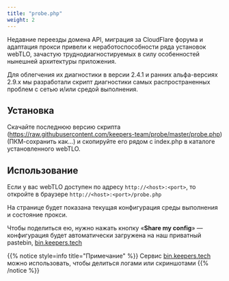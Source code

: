 ```yaml
---
title: "probe.php"
weight: 2
---
```


Недавние переезды домена API, миграция за CloudFlare форума и адаптация прокси привели к неработоспособности ряда
установок webTLO, зачастую труднодиагностируемых в силу особенностей нынешней архитектуры приложения.

Для облегчения их диагностики в версии 2.4.1 и ранних альфа-версиях 2.9.x мы разработали скрипт диагностики самых
распространенных проблем с сетью и/или средой выполнения.

## Установка

Скачайте последнюю версию скрипта (https://raw.githubusercontent.com/keepers-team/probe/master/probe.php) (ПКМ-сохранить
как…) и скопируйте его рядом с index.php в каталоге установленного webTLO.

## Использование

Если у вас webTLO доступен по адресу `http://<host>:<port>`, то откройте в браузере `http://<host>:<port>/probe.php`

На странице будет показана текущая конфигурация среды выполнения и состояние прокси.

Чтобы поделиться ею, нужно нажать кнопку «**Share my config**» — конфигурация будет автоматически загружена на наш
приватный pastebin, [bin.keepers.tech](https://bin.keepers.tec)

{{% notice style=info title="Примечание" %}}
Сервис [bin.keepers.tech](https://bin.keepers.tech) можно использовать, чтобы делиться логами или скриншотами
{{% /notice %}}
